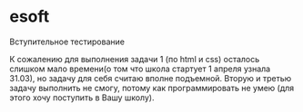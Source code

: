 # esoft
Вступительное тестирование


К сожалению для выполнения задачи 1 (по html и css) осталось слишком мало времени(о том что школа стартует 1 апреля узнала 31.03), но задачу для себя считаю вполне подъемной.
Вторую и третью задачу выполнить не смогу, потому как программировать не умею (для этого хочу поступить в Вашу школу).